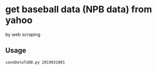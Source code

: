 # get baseball data (NPB data) from yahoo

by web scraping

## Usage

```bash
saveDataToDB.py 2019031001
```
